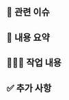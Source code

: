 <!-- 주석처리된 부분은 참고한 뒤 전부 지워서 올려주세요 -->
## 💫 관련 이슈
<!-- ex. 로그인 -->


## 📌 내용 요약
<!-- 전반적인 설명을 적어주세요 -->
<!-- ex. 관리자 및 일반 사용자 로그인 기능을 추가했습니다. -->


## 🧑🏻‍💻 작업 내용
<!-- 구체적인 기능을 넣어주세요. -->


## ✅ 추가 사항
<!-- 참고할만한 사항이 있으면 선택적으로 넣어주세요. -->